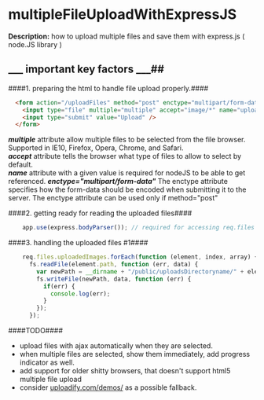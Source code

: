 multipleFileUploadWithExpressJS
===============================

**Description:** how to upload multiple files and save them with express.js ( node.JS library )

## ___ important key factors ___##

####1. preparing the html to handle file upload properly.####
```html
  <form action="/uploadFiles" method="post" enctype="multipart/form-data">
    <input type="file" multiple="multiple" accept="image/*" name="uploadedImages"/><br/>
    <input type="submit" value="Upload" />
  </form>
```

***multiple*** attribute allow multiple files to be selected from the file browser. Supported in IE10, Firefox, Opera, Chrome, and Safari.    
***accept*** attribute tells the browser what type of files to allow to select by default.    
***name*** attribute with a given value is required for nodeJS to be able to get referenced.
***enctype="multipart/form-data"*** The enctype attribute specifies how the form-data should be encoded when submitting it to the server. The enctype attribute can be used only if method="post"

####2. getting ready for reading the uploaded files####
```javascript
    app.use(express.bodyParser()); // required for accessing req.files object
```

####3. handling the uploaded files #1####
```javascript
    req.files.uploadedImages.forEach(function (element, index, array) {
      fs.readFile(element.path, function (err, data) {
        var newPath = __dirname + "/public/uploadsDirectoryname/" + element.name;
        fs.writeFile(newPath, data, function (err) {
          if(err) {
            console.log(err);
          }
        });
      });
```

####TODO####
  - upload files with ajax automatically when they are selected.
  - when multiple files are selected, show them immediately, add progress indicator as well.
  - add support for older shitty browsers, that doesn't support html5 multiple file upload  
  - consider <a href="http://www.uploadify.com/demos/" target="_blank">uploadify.com/demos/</a> as a possible fallback.
